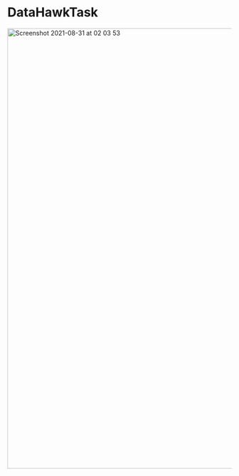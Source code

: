 # DataHawkTask
<img width="990" alt="Screenshot 2021-08-31 at 02 03 53" src="https://user-images.githubusercontent.com/69386343/131421568-be4447fa-70ce-4c65-8347-273f86f4ea2d.png">
